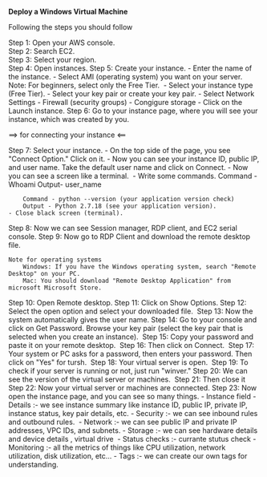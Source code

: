 **Deploy a Windows Virtual Machine**

Following the steps you should follow

Step 1: Open your AWS console. <br>
Step 2: Search EC2. <br>
Step 3: Select your region.<br>
Step 4: Open instances.
Step 5: Create your instance.
	- Enter the name of the instance.
	- Select AMI (operating system) you want on your server.
		Note: For beginners, select only the Free Tier. 
	- Select your instance type (Free Tier).
	- Select your key pair or create your key pair.
	- Select Network Settings
	- Firewall (security groups)
	- Congigure storage
	- Click on the Launch instance.
Step 6: Go to your instance page, where you will see your instance, which was created by you.

==> for connecting your instance <==

Step 7: Select your instance.
	- On the top side of the page, you see "Connect Option." Click on it.
	- Now you can see your instance ID, public IP, and user name. Take the default user name and click on Connect.
	- Now you can see a screen like a terminal. 
	- Write some commands.
		Command - Whoami
		Output- user_name

		Command - python --version (your application version check)
		Output - Python 2.7.18 (see your application version).
	- Close black screen (terminal).
Step 8: Now we can see Session manager, RDP client, and EC2 serial console.
Step 9: Now go to RDP Client and download the remote desktop file.
	
	Note for operating systems 
		Windows: If you have the Windows operating system, search "Remote Desktop" on your PC.
		Mac: You should download "Remote Desktop Application" from microsoft Microsoft Store.


Step 10: Open Remote desktop.
Step 11: Click on Show Options.
Step 12: Select the open option and select your downloaded file. 
Step 13: Now the system automatically gives the user name.
Step 14: Go to your console and click on Get Password. Browse your key pair (select the key pair that is selected when you create an instance). 
Step 15: Copy your password and paste it on your remote desktop. 
Step 16: Then click on Connect. 
Step 17: Your system or PC asks for a password, then enters your password. Then click on "Yes" for tursh. 
Step 18: Your virtual server is open. 
Step 19: To check if your server is running or not, just run "winver."
Step 20: We can see the version of the virtual server or machines. 
Step 21: Then close it
Step 22: Now your virtual server or machines are connected.
Step 23: Now open the instance page, and you can see so many things.
	- Instance field
	- Details :- we see instance summary like instance ID, public IP, private IP, instance status, key pair details, etc.
	- Security :- we can see inbound rules and outbound rules. 
	- Network :- we can see public IP and private IP addresses, VPC IDs, and subnets.
	- Storage :- we can see hardware details and device details , virtual drive 
	- Status checks :- currante stutus check
	- Monitoring :- all the metrics of things like CPU utilization, network utilization, disk utilization, etc...
	- Tags :- we can create our own tags for understanding.
